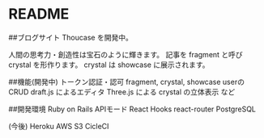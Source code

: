 # README

##ブログサイト Thoucase を開発中。

人間の思考力・創造性は宝石のように輝きます。
記事を fragment と呼び crystal を形作ります。
crystal は showcase に展示されます。

##機能(開発中)
トークン認証・認可
fragment, crystal, showcase userのCRUD
draft.js によるエディタ
Three.js による crystal の立体表示
など

##開発環境
Ruby on Rails APIモード
React Hooks
react-router
PostgreSQL

(今後)
Heroku
AWS S3
CicleCI

